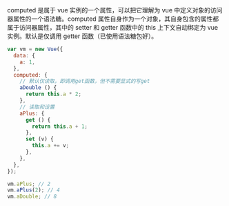computed 是属于 vue 实例的一个属性，可以把它理解为 vue 中定义对象的访问器属性的一个语法糖。computed 属性自身作为一个对象，其自身包含的属性都属于访问器属性，其中的 setter 和 getter 函数中的 this 上下文自动绑定为 vue 实例。默认是仅调用 getter 函数（已使用语法糖包好）。

```js
var vm = new Vue({
  data: {
    a: 1,
  },
  computed: {
    // 默认仅读取，即调用get函数，但不需要显式的写get
    aDouble () {
      return this.a * 2;
    },
    // 读取和设置
    aPlus: {
      get () {
        return this.a + 1;
      },
      set (v) {
        this.a += v;
      },
    },
  },
});

vm.aPlus; // 2
vm.aPlus(2); // 4
vm.aDouble; // 8
```
